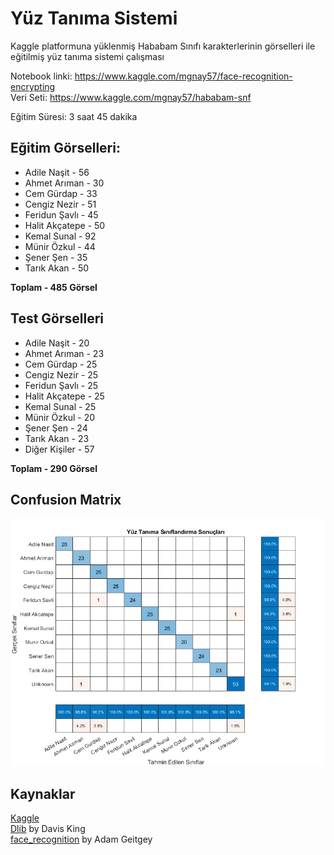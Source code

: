 # Yüz Tanıma Sistemi
Kaggle platformuna yüklenmiş Hababam Sınıfı karakterlerinin görselleri ile eğitilmiş yüz tanıma sistemi çalışması

Notebook linki:	https://www.kaggle.com/mgnay57/face-recognition-encrypting  
Veri Seti:	https://www.kaggle.com/mgnay57/hababam-snf


Eğitim Süresi: 3 saat 45 dakika

## Eğitim Görselleri:

- Adile Naşit -    56  
- Ahmet Arıman -   30  
- Cem Gürdap -     33  
- Cengiz Nezir -   51  
- Feridun Şavlı -  45  
- Halit Akçatepe - 50  
- Kemal Sunal -    92  
- Münir Özkul -    44  
- Şener Şen -      35  
- Tarık Akan -     50  

**Toplam -         485 Görsel**

## Test Görselleri

- Adile Naşit -    20  
- Ahmet Arıman -   23  
- Cem Gürdap -     25  
- Cengiz Nezir -   25  
- Feridun Şavlı -  25  
- Halit Akçatepe - 25  
- Kemal Sunal -    25  
- Münir Özkul -    20  
- Şener Şen -      24  
- Tarık Akan -     23  
- Diğer Kişiler -  57  

**Toplam -         290 Görsel**  

## Confusion Matrix
![Image](https://raw.githubusercontent.com/mgnay/yuz_tanima/main/results/skor.png)

## Kaynaklar

[Kaggle](https://kaggle.com)  
[Dlib](https://github.com/davisking/dlib) by Davis King  
[face_recognition](https://github.com/ageitgey/face_recognition) by Adam Geitgey  


